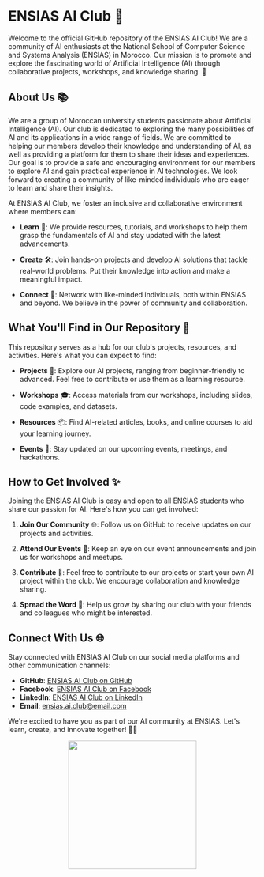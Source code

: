 # ENSIAS AI Club 🤖

Welcome to the official GitHub repository of the ENSIAS AI Club! We are a community of AI enthusiasts at the National School of Computer Science and Systems Analysis (ENSIAS) in Morocco. Our mission is to promote and explore the fascinating world of Artificial Intelligence (AI) through collaborative projects, workshops, and knowledge sharing. 🚀

## About Us 📚
We are a group of Moroccan university students passionate about Artificial Intelligence (AI). Our club is dedicated to exploring the many possibilities of AI and its applications in a wide range of fields. We are committed to helping our members develop their knowledge and understanding of AI, as well as providing a platform for them to share their ideas and experiences. Our goal is to provide a safe and encouraging environment for our members to explore AI and gain practical experience in AI technologies. We look forward to creating a community of like-minded individuals who are eager to learn and share their insights.

At ENSIAS AI Club, we foster an inclusive and collaborative environment where members can:

- **Learn** 📖: We provide resources, tutorials, and workshops to help them grasp the fundamentals of AI and stay updated with the latest advancements.

- **Create** 🛠️: Join hands-on projects and develop AI solutions that tackle real-world problems. Put their knowledge into action and make a meaningful impact.

- **Connect** 🤝: Network with like-minded individuals, both within ENSIAS and beyond. We believe in the power of community and collaboration.

## What You'll Find in Our Repository 📂

This repository serves as a hub for our club's projects, resources, and activities. Here's what you can expect to find:

- **Projects** 🌟: Explore our AI projects, ranging from beginner-friendly to advanced. Feel free to contribute or use them as a learning resource.

- **Workshops** 🎓: Access materials from our workshops, including slides, code examples, and datasets.

- **Resources** 📦: Find AI-related articles, books, and online courses to aid your learning journey.

- **Events** 📅: Stay updated on our upcoming events, meetings, and hackathons.

## How to Get Involved ✨

Joining the ENSIAS AI Club is easy and open to all ENSIAS students who share our passion for AI. Here's how you can get involved:

1. **Join Our Community** 🌐: Follow us on GitHub to receive updates on our projects and activities.

2. **Attend Our Events** 📣: Keep an eye on our event announcements and join us for workshops and meetups.

3. **Contribute** 🙌: Feel free to contribute to our projects or start your own AI project within the club. We encourage collaboration and knowledge sharing.

4. **Spread the Word** 📢: Help us grow by sharing our club with your friends and colleagues who might be interested.

## Connect With Us 🌐

Stay connected with ENSIAS AI Club on our social media platforms and other communication channels:

- **GitHub**: [ENSIAS AI Club on GitHub](https://github.com/ensias-ai-club)
- **Facebook**: [ENSIAS AI Club on Facebook](https://www.facebook.com/ensiasai)
- **LinkedIn**: [ENSIAS AI Club on LinkedIn](https://www.linkedin.com/company/ensiasai/)
- **Email**: [ensias.ai.club@email.com](mailto:ensiais.ai.club@email.com)

We're excited to have you as part of our AI community at ENSIAS. Let's learn, create, and innovate together! 🤖🚀

<div align="center">
<img width="260" src="https://ensias-ai-club.github.io/assets/images/ENSIAS_AI_Club_Logo_BG.jpg">
</div>


